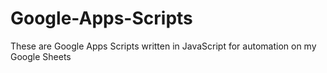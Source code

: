 # Google-Apps-Scripts
These are Google Apps Scripts written in JavaScript for automation on my Google Sheets
